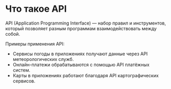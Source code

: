 # Что такое API

API (Application Programming Interface) — набор правил и инструментов, который позволяет разным программам взаимодействовать между собой.

Примеры применения API:
- Сервисы погоды в приложениях получают данные через API метеорологических служб.
- Онлайн-платежи обрабатываются с помощью API платёжных систем.
- Карты в приложениях работают благодаря API картографических сервисов.